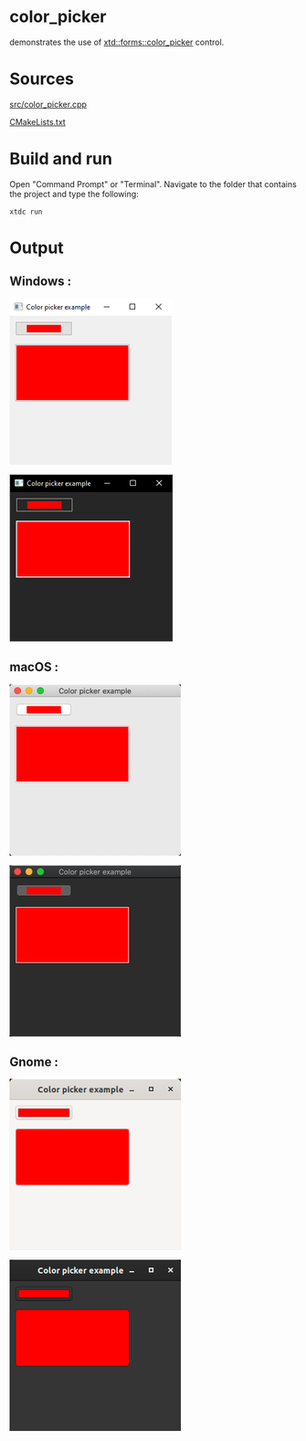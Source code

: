 # color_picker

demonstrates the use of [xtd::forms::color_picker](../../../src/xtd_forms/include/xtd/forms/color_picker.hpp) control.

# Sources

[src/color_picker.cpp](src/color_picker.cpp)

[CMakeLists.txt](CMakeLists.txt)

# Build and run

Open "Command Prompt" or "Terminal". Navigate to the folder that contains the project and type the following:

```shell
xtdc run
```

# Output

## Windows :

![Screenshot](../../../docs/pictures/examples/color_picker_w.png)

![Screenshot](../../../docs/pictures/examples/color_picker_wd.png)

## macOS :

![Screenshot](../../../docs/pictures/examples/color_picker_m.png)

![Screenshot](../../../docs/pictures/examples/color_picker_md.png)

## Gnome :

![Screenshot](../../../docs/pictures/examples/color_picker_g.png)

![Screenshot](../../../docs/pictures/examples/color_picker_gd.png)
